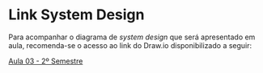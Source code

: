 # Link System Design

Para acompanhar o diagrama de _system design_ que será apresentado em aula, recomenda-se o acesso ao link do Draw.io disponibilizado a seguir:

[Aula 03 - 2º Semestre](https://app.diagrams.net/#Wb!E9009bDiz0-PfGy3ySQfH9tXfEhEsClNjotGE0OWot0QGmAwb7WcRo0KgoS7HDuX%2F01FHXSJ5VZ3ZUEQH5RWRGYDAQ5JB5RBCOV#%7B%22pageId%22%3A%227HakONOILwgtfOh9RIKs%22%7D)